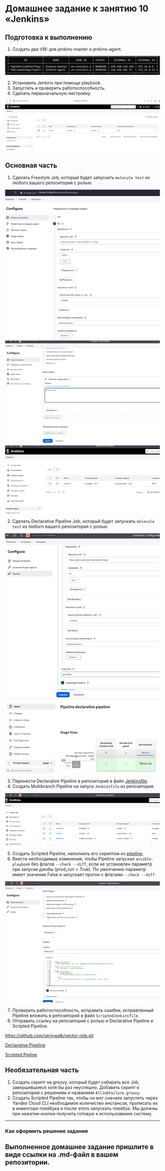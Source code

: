 # Домашнее задание к занятию 10 «Jenkins»

## Подготовка к выполнению

1. Создать два VM: для jenkins-master и jenkins-agent.

![instances.png](images%2Finstances.png)

2. Установить Jenkins при помощи playbook.
3. Запустить и проверить работоспособность.
4. Сделать первоначальную настройку.

![jenkins.png](images%2Fjenkins.png)

## Основная часть

1. Сделать Freestyle Job, который будет запускать `molecule test` из любого вашего репозитория с ролью.

![freestyleJob.png](images%2FfreestyleJob.png)
![molecule1.png](images%2Fmolecule1.png)
![freestyle.png](images%2Ffreestyle.png)

2. Сделать Declarative Pipeline Job, который будет запускать `molecule test` из любого вашего репозитория с ролью.

![pipeline.png](images%2Fpipeline.png)
![pipelinestatus.png](images%2Fpipelinestatus.png)

3. Перенести Declarative Pipeline в репозиторий в файл [Jenkinsfile](https://github.com/seriywalk/vector-role/blob/master/Jenkinsfile). 
4. Создать Multibranch Pipeline на запуск `Jenkinsfile` из репозитория.

![multi.png](images%2Fmulti.png)

5. Создать Scripted Pipeline, наполнить его скриптом из [pipeline](./pipeline).
6. Внести необходимые изменения, чтобы Pipeline запускал `ansible-playbook` без флагов `--check --diff`, если не установлен параметр при запуске джобы (prod_run = True). По умолчанию параметр имеет значение False и запускает прогон с флагами `--check --diff`.

![scripted.png](images%2Fscripted.png)

7. Проверить работоспособность, исправить ошибки, исправленный Pipeline вложить в репозиторий в файл `ScriptedJenkinsfile`.
8. Отправить ссылку на репозиторий с ролью и Declarative Pipeline и Scripted Pipeline.

https://github.com/seriywalk/vector-role.git

[Declarative Pipeline](https://github.com/seriywalk/vector-role/blob/master/Jenkinsfile)

[Scripted Pipline](scriptedjenkinsfile)

## Необязательная часть

1. Создать скрипт на groovy, который будет собирать все Job, завершившиеся хотя бы раз неуспешно. Добавить скрипт в репозиторий с решением и названием `AllJobFailure.groovy`.
2. Создать Scripted Pipeline так, чтобы он мог сначала запустить через Yandex Cloud CLI необходимое количество инстансов, прописать их в инвентори плейбука и после этого запускать плейбук. Мы должны при нажатии кнопки получить готовую к использованию систему.

---

### Как оформить решение задания
Выполненное домашнее задание пришлите в виде ссылки на .md-файл в вашем репозитории.
---


